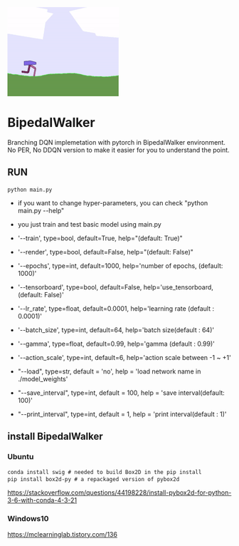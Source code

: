 <left><img src="https://github.com/seolhokim/BipedalWalker-BranchingDQN/blob/master/assets/video.gif" width="250" height="200"></left>
# BipedalWalker
Branching DQN implemetation with pytorch in BipedalWalker environment. No PER, No DDQN version to make it easier for you to understand the point.

## RUN

~~~
python main.py
~~~

  - if you want to change hyper-parameters, you can check "python main.py --help"
  - you just train and test basic model using main.py

  - '--train', type=bool, default=True, help="(default: True)"
  - '--render', type=bool, default=False, help="(default: False)"
  - '--epochs', type=int, default=1000, help='number of epochs, (default: 1000)'
  - '--tensorboard', type=bool, default=False, help='use_tensorboard, (default: False)'
  - '--lr_rate', type=float, default=0.0001, help='learning rate (default : 0.0001)'
  - '--batch_size', type=int, default=64, help='batch size(default : 64)'
  - '--gamma', type=float, default=0.99, help='gamma (default : 0.99)'
  - '--action_scale', type=int, default=6, help='action scale between -1 ~ +1'
  - "--load", type=str, default = 'no', help = 'load network name in ./model_weights'
  - "--save_interval", type=int, default = 100, help = 'save interval(default: 100)'
  - "--print_interval", type=int, default = 1, help = 'print interval(default : 1)'
## install BipedalWalker

### Ubuntu
```
conda install swig # needed to build Box2D in the pip install
pip install box2d-py # a repackaged version of pybox2d
```

https://stackoverflow.com/questions/44198228/install-pybox2d-for-python-3-6-with-conda-4-3-21

### Windows10

https://mclearninglab.tistory.com/136

